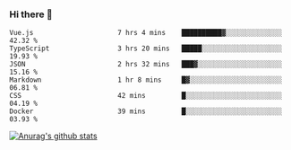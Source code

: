 ### Hi there 👋



<!--
**webB1an/webB1an** is a ✨ _special_ ✨ repository because its `README.md` (this file) appears on your GitHub profile.

Here are some ideas to get you started:

- 🔭 I’m currently working on ...
- 🌱 I’m currently learning ...
- 👯 I’m looking to collaborate on ...
- 🤔 I’m looking for help with ...
- 💬 Ask me about ...
- 📫 How to reach me: ...
- 😄 Pronouns: ...
- ⚡ Fun fact: ...
-->

<!--START_SECTION:waka-->

```text
Vue.js                     7 hrs 4 mins    ██████████▓░░░░░░░░░░░░░░   42.32 %
TypeScript                 3 hrs 20 mins   █████░░░░░░░░░░░░░░░░░░░░   19.93 %
JSON                       2 hrs 32 mins   ███▓░░░░░░░░░░░░░░░░░░░░░   15.16 %
Markdown                   1 hr 8 mins     █▓░░░░░░░░░░░░░░░░░░░░░░░   06.81 %
CSS                        42 mins         █░░░░░░░░░░░░░░░░░░░░░░░░   04.19 %
Docker                     39 mins         █░░░░░░░░░░░░░░░░░░░░░░░░   03.93 %
```

<!--END_SECTION:waka-->


[![Anurag's github stats](https://github-readme-stats.vercel.app/api?username=webB1an&show_icons=true&theme=radical)](https://github.com/anuraghazra/github-readme-stats)

